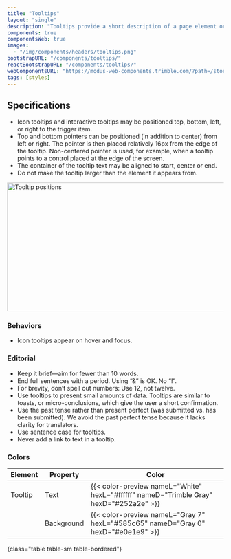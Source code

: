 ```yaml
---
title: "Tooltips"
layout: "single"
description: "Tooltips provide a short description of a page element or control."
components: true
componentsWeb: true
images:
  - "/img/components/headers/tooltips.png"
bootstrapURL: "/components/tooltips/"
reactBootstrapURL: "/components/tooltips/"
webComponentsURL: "https://modus-web-components.trimble.com/?path=/story/components-tooltip--default"
tags: [styles]
---
```


## Specifications

- Icon tooltips and interactive tooltips may be positioned top, bottom, left, or right to the trigger item.
- Top and bottom pointers can be positioned (in addition to center) from left or right. The pointer is then placed relatively 16px from the edge of the tooltip. Non-centered pointer is used, for example, when a tooltip points to a control placed at the edge of the screen.
- The container of the tooltip text may be aligned to start, center or end.
- Do not make the tooltip larger than the element it appears from.

<img src="/img/components/tooltips-positions.svg" class="img-fluid" width="800" height="300" alt="Tooltip positions"/>
<style>
[data-theme="dark"] img[src="/img/components/tooltips-positions.svg"] {
 content: url(/img/components/tooltips-positions-dark.svg);
}
</style>

### Behaviors

- Icon tooltips appear on hover and focus.

### Editorial

- Keep it brief—aim for fewer than 10 words.
- End full sentences with a period. Using “&” is OK. No “!”.
- For brevity, don’t spell out numbers: Use 12, not twelve.
- Use tooltips to present small amounts of data. Tooltips are similar to toasts, or micro-conclusions, which give the user a short confirmation.
- Use the past tense rather than present perfect (was submitted vs. has been submitted). We avoid the past perfect tense because it lacks clarity for translators.
- Use sentence case for tooltips.
- Never add a link to text in a tooltip.

### Colors

<!-- prettier-ignore-start -->
| Element | Property   | Color                                                                                  |
| ------- | ---------- | -------------------------------------------------------------------------------------- |
| Tooltip | Text       | {{< color-preview nameL="White" hexL="#ffffff" nameD="Trimble Gray" hexD="#252a2e" >}} |
|         | Background | {{< color-preview nameL="Gray 7" hexL="#585c65" nameD="Gray 0" hexD="#e0e1e9" >}}      |
{class="table table-sm table-bordered"}
<!-- prettier-ignore-end -->

<script>
$(function () {
  $('[data-toggle="tooltip"]').tooltip();
});
</script>
